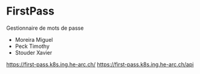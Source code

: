 # FirstPass
Gestionnaire de mots de passe

- Moreira Miguel
- Peck Timothy
- Stouder Xavier

https://first-pass.k8s.ing.he-arc.ch/
https://first-pass.k8s.ing.he-arc.ch/api
